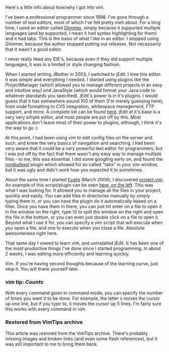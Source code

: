 <!-- :metadata:

title: ... Vim?
tags: Programming, VIM
publishedAt: 2007-03-24T20:00:00-0700
summary:

Here's a little info about how/why I got into vim...

-->

Here's a little info about how/why I got into vim.

I've been a professional programmer since 1998. I've gone through a number of
text editors, most of which I've felt pretty meh about.  For a long time, I
used an editor called <a href="http://glimmer.sf.net">Glimmer</a>, simply
because it supported multiple languages (and by supported, I mean it had syntax
highlighting for them) and it had tabs.  This is the basis of what I
like in an editor. I stopped using Glimmer, because the author stopped putting
out releases. Not necessarily that it wasn't a good editor.

I never really liked any IDE's, because even if they did support multiple
languages, it was in a limited or style changing fashion.

When I started writing JBother in 2003, I switched to jEdit.  I love this
editor. It was simple and everything I needed. I started using plugins like
the ProjectManager (which allowed you to manage different projects in an easy
and intuitive way) and JavaStyle (which would format your Java code to whatever
standards you specified). jEdit's power is in it's plugins.  I would guess
that it has somewhere aound 100 of them (I'm merely guessing here), from code
formatting to CVS integration, whitespace management, FTP support, and more.
A complete list can be found <a href='http://plugins.jedit.org/'>here</a>.
jEdit at it's base is a very very simple editor, and most people are put off by
this. Most applications don't leave most of their power to plugins, although, I
think it's the way to go :)


At this point, I had been using vim to edit config files on the server and
such, and knew the very basics of navigation and searching.  I had been very
aware that it <i>could</i> be a very powerful text editor for programmers, but
I was put off by the fact that there wasn't any easy way to manage multiple
files - to me, this was essential.  I did some googling early on, and found the
<a href='http://www.vim.org/scripts/script.php?script_id=159'>minibufexpl</a>
plugin which allowed for so called "tabs" in your vim window, but it was ugly
and didn't work how you expected it to sometimes.


About the same time I started <a href='http://www.exaile.org'>Exaile</a> (March
2006), I discovered <a
href='http://www.vim.org/scripts/script.php?script_id=69'>project.vim</a>.  An
example of this script/plugin can be
seen <a href='http://binary.twi.gs/vim.png'>here, on the left</a>.  This was
what I was looking for.  It allowed you to manage all the files in your
project, quickly and easily.  You can add files in directories manually by
simply typing them in, or you can have the plugin do it automatically based on
a filter.  Once you have them in there, you can just hit enter on a file to
open it in the window on the right, type \S to split the window on the right
and open the file in the bottom, or you can even just double click on a file to
open it.   Beyond what I use it for, you can specify a vim script that will
execute when you open a file, and one to execute when you close a file.
Absolute awesomeness right here.

That same day I vowed to learn vim, and uninstalled jEdit.  It has been one of
the most productive things I've done since I started programming.  In about 2
weeks, I was editing more efficiently and learning quickly.

Vim.  If you're having second thoughts because of the learning curve, just stop
it.  You will thank yourself later.


<div class='vimtip'>
  <h3>
    <b>vim tip:</b> <i>Counts</i>
  </h3>

  <p>
    With every command given in command mode, you can specify the number of
    times you want it to be done.  For example, the letter <code>k</code> moves the
    cursor up one line, but if you type <code>5k</code>, it moves the cursor up 5
    lines.  I'm fairly sure this works with every command in vim.
  </p>
</div>

<div class="restored-from-archive">
  <h3>Restored from VimTips archive</h3>
  <p>
  This article was restored from the VimTips archive. There's probably
  missing images and broken links (and even some flash references), but it
  was still important to me to bring them back.
  </p>
</div>
